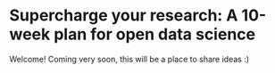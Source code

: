 # Supercharge your research: A 10-week plan for open data science

Welcome! Coming very soon, this will be a place to share ideas :)
